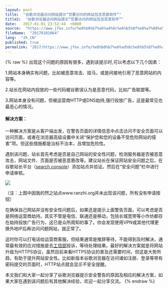 ```yaml
---
layout: post
title:  "谷歌浏览器访问网站提示“您要访问的网站包含恶意软件”"
title2:  "谷歌浏览器访问网站提示“您要访问的网站包含恶意软件”"
date:   2017-01-01 23:52:44  +0800
source:  "https://www.jfox.info/%e8%b0%b7%e6%ad%8c%e6%b5%8f%e8%a7%88%e5%99%a8%e8%ae%bf%e9%97%ae%e7%bd%91%e7%ab%99%e6%8f%90%e7%a4%ba%e6%82%a8%e8%a6%81%e8%ae%bf%e9%97%ae%e7%9a%84%e7%bd%91%e7%ab%99%e5%8c%85%e5%90%ab%e6%81%b6%e6%84%8f.html"
fileName:  "20170101064"
lang:  "zh_CN"
published: true
permalink: "2017/https://www.jfox.info/%e8%b0%b7%e6%ad%8c%e6%b5%8f%e8%a7%88%e5%99%a8%e8%ae%bf%e9%97%ae%e7%bd%91%e7%ab%99%e6%8f%90%e7%a4%ba%e6%82%a8%e8%a6%81%e8%ae%bf%e9%97%ae%e7%9a%84%e7%bd%91%e7%ab%99%e5%8c%85%e5%90%ab%e6%81%b6%e6%84%8f.html"
---
```

{% raw %}
出现这个问题的原因有很多，遇到该提示时,可以考虑以下几个因素：

1.网站本身确实有问题，比如被恶意攻击、挂马，或是间接地引用了恶意网站的内容等。

2.站长在网站内投放的一些代码被谷歌误认为是恶意代码，比如广告联盟等。

3.网站本身没有问题，但被运营商HTTP或DNS劫持,强行投放广告，这是最常见也最恶心的情况。

#### 解决方案：

一种解决方案是从客户端出发，在警告页面的详情信息中点击访问不安全页面可以访问页面，或者在浏览器高级设置中关闭“保护您和您的设备不受危险网站的侵害”项。但这些措施都是治标不治本，且增加危险性。

遇到该问题，站长首先考虑是否是自己网站的安全性问题，检测服务器是否被恶意攻击，网站文件、页面是否被恶意篡改等。建议站长在保证网站安全问题之后，在谷歌站长平台（[search console](https://www.jfox.info/go.php?url=https://www.google.com/webmasters/tools/home?hl=zh-CN)）添加站点并验证。然后在“安全问题”栏中进行申请审核。

![](/wp-content/uploads/2017/07/1499178057.png)

（注：上图中因我的然之站点www.ranzhi.org并未出现该问题，所有没有申请按钮）
 

    
 

在确保自己网站并没有安全性问题后，如果还是提示上面警告页面，可以考虑是否是网络运营商劫持。其实不管是电信、联通还是移动，包括长城宽带等小作坊都存在劫持投放广告行为，这已是众所周知的事了。你会发现使用VPN或其他代理更换外地IP后再访问问题网站，就正常了。

这时你可以打电话给运营商客服，但结果通常是推辞等待，不能得到及时解决，通常最有效的应对措施是去[工信部](https://www.jfox.info/go.php?url=http://www.chinatcc.gov.cn:8080/)投诉，等待处理结果。最好的解决方案就是将网站升级为HTTPS协议，虽然目前来看HTTPS协议的普及还需要时间，但这是大势所趋，有助于提升网站安全性。比如新版本谷歌浏览器在访问诸如注册、登录等带有密码提交的页面时，HTTP站点就会显示不安全提醒。

本文我们和大家一起分享了谷歌浏览器提示安全警告的原因及相应的解决方案，如果大家在遇到该问题后有其他解决经验，欢迎一起分享交流。
{% endraw %}
